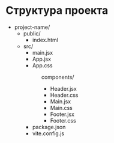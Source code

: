 
<body>
  <h1>Структура проекта</h1>
  <ul>
    <li>project-name/
      <ul>
        <li>public/
          <ul>
            <li class="file">index.html</li>
          </ul>
        </li>
        <li>src/
          <ul>
            <li class="file">main.jsx</li>
            <li class="file">App.jsx</li>
            <li class="file">App.css</li>
            <ul>components/
              <ul>
                <li class="file">Header.jsx</li>
                <li class="file">Header.css</li>
                <li class="file">Main.jsx</li>
                <li class="file">Main.css</li>
                <li class="file">Footer.jsx</li>
                <li class="file">Footer.css</li>
              </ul>
            </li>
          </ul>
        </li>
        <li class="file">package.json</li>
        <li class="file">vite.config.js</li>
      </ul>
    </li>
  </ul>
</body>
</html>

